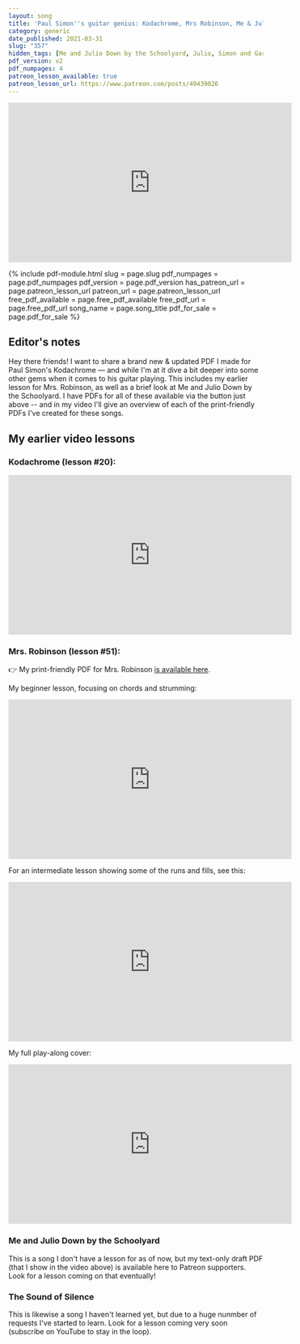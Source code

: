 ```yaml
---
layout: song
title: 'Paul Simon''s guitar genius: Kodachrome, Mrs Robinson, Me & Julio Down by the Schoolyard, and more'
category: generic
date_published: 2021-03-31
slug: "357"
hidden_tags: [Me and Julio Down by the Schoolyard, Julio, Simon and Garfunkel]
pdf_version: v2
pdf_numpages: 4
patreon_lesson_available: true
patreon_lesson_url: https://www.patreon.com/posts/49439026
---
```








<!-- https://youtu.be/SyahJJ332uk -->

<!-- ## Video -->

<!-- Coming soon! -->

<iframe width="560" height="315" src="https://www.youtube.com/embed/O1kUDuOnI5E" frameborder="0" allow="accelerometer; autoplay; encrypted-media; gyroscope; picture-in-picture" allowfullscreen></iframe>

{% include pdf-module.html slug = page.slug pdf_numpages = page.pdf_numpages pdf_version = page.pdf_version has_patreon_url = page.patreon_lesson_url patreon_url = page.patreon_lesson_url free_pdf_available = page.free_pdf_available free_pdf_url = page.free_pdf_url song_name = page.song_title pdf_for_sale = page.pdf_for_sale %}

## Editor's notes

Hey there friends! I want to share a brand new & updated PDF I made for Paul Simon's Kodachrome –– and while I'm at it dive a bit deeper into some other gems when it comes to his guitar playing. This includes my earlier lesson for Mrs. Robinson, as well as a brief look at Me and Julio Down by the Schoolyard. I have PDFs for all of these available via the button just above -- and in my video I'll give an overview of each of the print-friendly PDFs I've created for these songs.

## My earlier video lessons

### Kodachrome (lesson \#20):

<iframe width="560" height="315" src="https://www.youtube.com/embed/oC0EnK6p1nQ?showinfo=0" frameborder="0" allowfullscreen></iframe>

### Mrs. Robinson (lesson \#51):

👉 My print-friendly PDF for Mrs. Robinson [is available here](https://playsongnotes.com/lessons/51/).

My beginner lesson, focusing on chords and strumming:

<iframe width="560" height="315" src="https://www.youtube.com/embed/dG9WdrqvgYA?showinfo=0" frameborder="0" allowfullscreen></iframe>

For an intermediate lesson showing some of the runs and fills, see this:

<iframe width="560" height="315" src="https://www.youtube.com/embed/EHUoA3flT4E?showinfo=0" frameborder="0" allowfullscreen></iframe>

My full play-along cover:

<iframe width="560" height="315" src="https://www.youtube.com/embed/u8-24OnUle8?showinfo=0" frameborder="0" allowfullscreen></iframe>

### Me and Julio Down by the Schoolyard

This is a song I don't have a lesson for as of now, but my text-only draft PDF (that I show in the video above) is available here to Patreon supporters. Look for a lesson coming on that eventually!

### The Sound of Silence

This is likewise a song I haven't learned yet, but due to a huge nunmber of requests I've started to learn. Look for a lesson coming very soon (subscribe on YouTube to stay in the loop).
